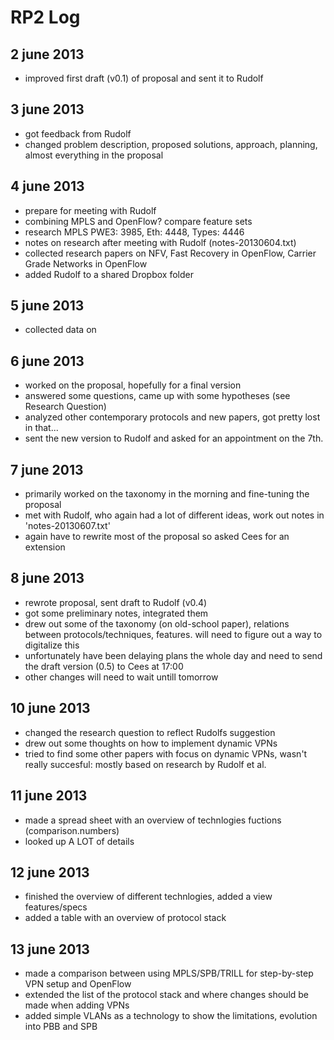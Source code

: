RP2 Log
=======

2 june 2013
-----------
 - improved first draft (v0.1) of proposal and sent it to Rudolf

3 june 2013
-----------
 - got feedback from Rudolf
 - changed problem description, proposed solutions, approach, planning, almost everything in the proposal

4 june 2013
-----------
 - prepare for meeting with Rudolf
 - combining MPLS and OpenFlow? compare feature sets
  - research MPLS PWE3: 3985, Eth: 4448, Types: 4446
 - notes on research after meeting with Rudolf (notes-20130604.txt)
 - collected research papers on NFV, Fast Recovery in OpenFlow, Carrier Grade Networks in OpenFlow
 - added Rudolf to a shared Dropbox folder

5 june 2013
-----------
 - collected data on 

6 june 2013
-----------
 - worked on the proposal, hopefully for a final version
 - answered some questions, came up with some hypotheses (see Research Question)
 - analyzed other contemporary protocols and new papers, got pretty lost in that...
 - sent the new version to Rudolf and asked for an appointment on the 7th.

7 june 2013
-----------
 - primarily worked on the taxonomy in the morning and fine-tuning the proposal
 - met with Rudolf, who again had a lot of different ideas, work out notes in 'notes-20130607.txt'
 - again have to rewrite most of the proposal so asked Cees for an extension

8 june 2013
-----------
 - rewrote proposal, sent draft to Rudolf (v0.4)
 - got some preliminary notes, integrated them
 - drew out some of the taxonomy (on old-school paper), relations between protocols/techniques, features. will need to figure out a way to digitalize this
 - unfortunately have been delaying plans the whole day and need to send the draft version (0.5) to Cees at 17:00
 - other changes will need to wait untill tomorrow

10 june 2013
------------
 - changed the research question to reflect Rudolfs suggestion
 - drew out some thoughts on how to implement dynamic VPNs
 - tried to find some other papers with focus on dynamic VPNs, wasn't really succesful: mostly based on research by Rudolf et al.

11 june 2013
------------
 - made a spread sheet with an overview of technlogies fuctions (comparison.numbers)
 - looked up A LOT of details

12 june	2013
------------
 - finished the overview of different technlogies, added a view features/specs
 - added a table with an overview of protocol stack

13 june 2013
------------
 - made a comparison between using MPLS/SPB/TRILL for step-by-step VPN setup and OpenFlow
 - extended the list of the protocol stack and where changes should be made when adding VPNs
 - added simple VLANs as a technology to show the limitations, evolution into PBB and SPB
